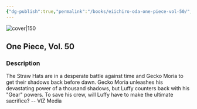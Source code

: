 ```yaml
---
{"dg-publish":true,"permalink":"/books/eiichiro-oda-one-piece-vol-50/","title":"\"One Piece, Vol. 50\"","tags":["manga","pirate","Fantasy"]}
---
```




![cover|150](http://books.google.com/books/content?id=LWTwAQAAQBAJ&printsec=frontcover&img=1&zoom=1&source=gbs_api)

## One Piece, Vol. 50

### Description

The Straw Hats are in a desperate battle against time and Gecko Moria to get their shadows back before dawn. Gecko Moria unleashes his devastating power of a thousand shadows, but Luffy counters back with his "Gear" powers. To save his crew, will Luffy have to make the ultimate sacrifice? -- VIZ Media
```
